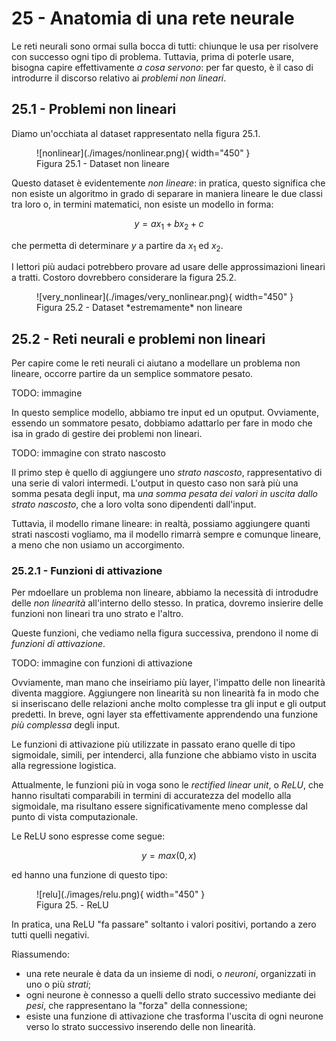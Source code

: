 # 25 - Anatomia di una rete neurale

Le reti neurali sono ormai sulla bocca di tutti: chiunque le usa per risolvere con successo ogni tipo di problema. Tuttavia, prima di poterle usare, bisogna capire effettivamente *a cosa servono*: per far questo, è il caso di introdurre il discorso relativo ai *problemi non lineari*.

## 25.1 - Problemi non lineari

Diamo un'occhiata al dataset rappresentato nella figura 25.1.

<figure markdown>
  ![nonlinear](./images/nonlinear.png){ width="450" }
  <figcaption>Figura 25.1 - Dataset non lineare</figcaption>
</figure>

Questo dataset è evidentemente *non lineare*: in pratica, questo significa che non esiste un algoritmo in grado di separare in maniera lineare le due classi tra loro o, in termini matematici, non esiste un modello in forma:

$$
y = ax_1 + bx_2 + c
$$

che permetta di determinare $y$ a partire da $x_1$ ed $x_2$.

I lettori più audaci potrebbero provare ad usare delle approssimazioni lineari a tratti. Costoro dovrebbero considerare la figura 25.2.

<figure markdown>
  ![very_nonlinear](./images/very_nonlinear.png){ width="450" }
  <figcaption>Figura 25.2 - Dataset *estremamente* non lineare</figcaption>
</figure>

## 25.2 - Reti neurali e problemi non lineari

Per capire come le reti neurali ci aiutano a modellare un problema non lineare, occorre partire da un semplice sommatore pesato.

TODO: immagine

In questo semplice modello, abbiamo tre input ed un oputput. Ovviamente, essendo un sommatore pesato, dobbiamo adattarlo per fare in modo che isa in grado di gestire dei problemi non lineari.

TODO: immagine con strato nascosto

Il primo step è quello di aggiungere uno *strato nascosto*, rappresentativo di una serie di valori intermedi. L'output in questo caso non sarà più una somma pesata degli input, ma *una somma pesata dei valori in uscita dallo strato nascosto*, che a loro volta sono dipendenti dall'input.

Tuttavia, il modello rimane lineare: in realtà, possiamo aggiungere quanti strati nascosti vogliamo, ma il modello rimarrà sempre e comunque lineare, a meno che non usiamo un accorgimento.

### 25.2.1 - Funzioni di attivazione

Per mdoellare un problema non lineare, abbiamo la necessità di introdudre delle *non linearità* all'interno dello stesso. In pratica, dovremo insierire delle funzioni non lineari tra uno strato e l'altro.

Queste funzioni, che vediamo nella figura successiva, prendono il nome di *funzioni di attivazione*.

TODO: immagine con funzioni di attivazione

Ovviamente, man mano che inseiriamo più layer, l'impatto delle non linearità diventa maggiore. Aggiungere non linearità su non linearità fa in modo che si inseriscano delle relazioni anche molto complesse tra gli input e gli output predetti. In breve, ogni layer sta effettivamente apprendendo una funzione *più complessa* degli  input.

Le funzioni di attivazione più utilizzate in passato erano quelle di tipo sigmoidale, simili, per intenderci, alla funzione che abbiamo visto in uscita alla regressione logistica.

Attualmente, le funzioni più in voga sono le *rectified linear unit*, o *ReLU*, che hanno risultati comparabili in termini di accuratezza del modello alla sigmoidale, ma risultano essere significativamente meno complesse dal punto di vista computazionale.

Le ReLU sono espresse come segue:

$$
y = max(0, x)
$$

ed hanno una funzione di questo tipo:

<figure markdown>
  ![relu](./images/relu.png){ width="450" }
  <figcaption>Figura 25. - ReLU</figcaption>
</figure>

In pratica, una ReLU "fa passare" soltanto i valori positivi, portando a zero tutti quelli negativi.

Riassumendo:

* una rete neurale è data da un insieme di nodi, o *neuroni*, organizzati in uno o più *strati*;
* ogni neurone è connesso a quelli dello strato successivo mediante dei *pesi*, che rappresentano la "forza" della connessione;
* esiste una funzione di attivazione che trasforma l'uscita di ogni neurone verso lo strato successivo inserendo delle non linearità.

